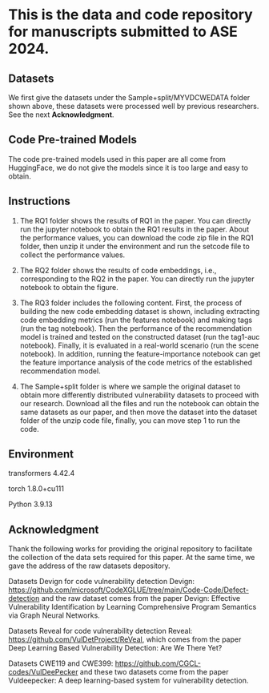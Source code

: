 # This is the data and code repository for manuscripts submitted to ASE 2024.

## Datasets
We first give the datasets under the Sample+split/MYVDCWEDATA folder shown above, these datasets were processed well by previous researchers. See the next **Acknowledgment**.

## Code Pre-trained Models
The code pre-trained models used in this paper are all come from HuggingFace, we do not give the models since it is too large and easy to obtain.

## Instructions
1. The RQ1 folder shows the results of RQ1 in the paper. You can directly run the jupyter notebook to obtain the RQ1 results in the paper. About the performance values, you can download the code zip file in the RQ1 folder, then unzip it under the environment and run the setcode file to collect the performance values.

2. The RQ2 folder shows the results of code embeddings, i.e., corresponding to the RQ2 in the paper. You can directly run the jupyter notebook to obtain the figure.

3. The RQ3 folder includes the following content. First, the process of building the new code embedding dataset is shown, including extracting code embedding metrics (run the features notebook) and making tags (run the tag notebook). Then the performance of the recommendation model is trained and tested on the constructed dataset (run the tag1-auc notebook). Finally, it is evaluated in a real-world scenario (run the scene notebook). In addition, running the feature-importance notebook can get the feature importance analysis of the code metrics of the established recommendation model.

4. The Sample+split folder is where we sample the original dataset to obtain more differently distributed vulnerability datasets to proceed with our research. Download all the files and run the notebook can obtain the same datasets as our paper, and then move the dataset into the dataset folder of the unzip code file, finally, you can move step 1 to run the code.

## Environment
transformers 4.42.4

torch 1.8.0+cu111

Python 3.9.13 

## Acknowledgment 

Thank the following works for providing the original repository to facilitate the collection of the data sets required for this paper. At the same time, we gave the address of the raw datasets depository.

Datasets Devign for code vulnerability detection Devign: https://github.com/microsoft/CodeXGLUE/tree/main/Code-Code/Defect-detection and the raw dataset comes from the paper Devign: Effective Vulnerability Identification by Learning Comprehensive Program Semantics via Graph Neural Networks. 

Datasets Reveal for code vulnerability detection Reveal: https://github.com/VulDetProject/ReVeal, which comes from the paper Deep Learning Based Vulnerability Detection: Are We There Yet? 

Datasets CWE119 and CWE399: https://github.com/CGCL-codes/VulDeePecker and these two datasets come from the paper Vuldeepecker: A deep learning-based system for vulnerability detection.
